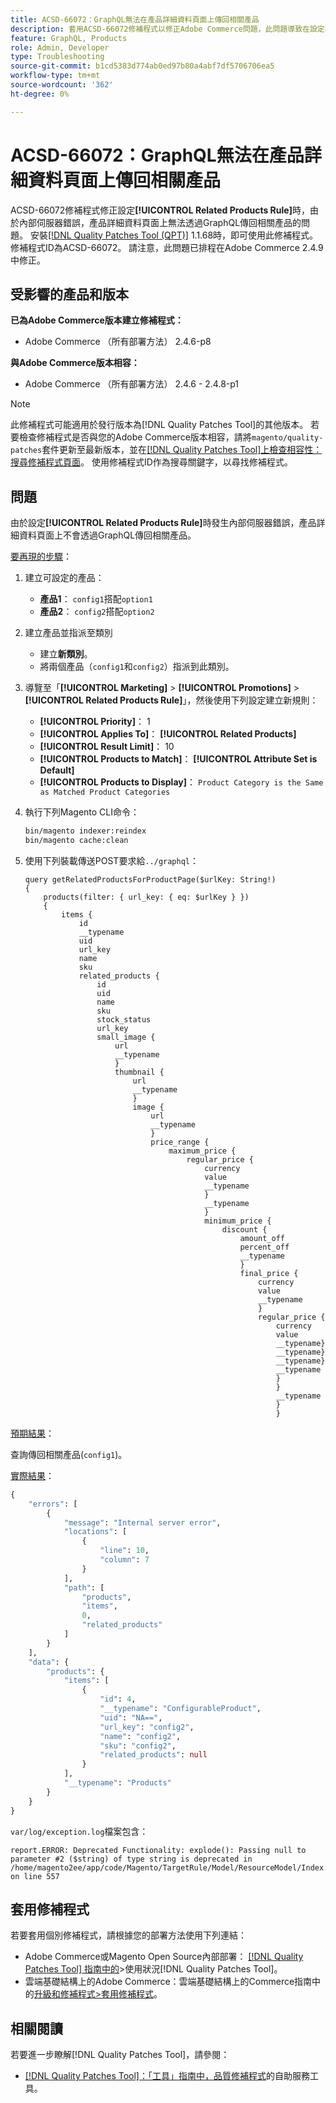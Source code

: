 ```yaml
---
title: ACSD-66072：GraphQL無法在產品詳細資料頁面上傳回相關產品
description: 套用ACSD-66072修補程式以修正Adobe Commerce問題，此問題導致在設定相關產品規則時，由於內部伺服器錯誤，產品詳細資料頁面上無法透過GraphQL傳回相關產品。
feature: GraphQL, Products
role: Admin, Developer
type: Troubleshooting
source-git-commit: b1cd5383d774ab0ed97b80a4abf7df5706706ea5
workflow-type: tm+mt
source-wordcount: '362'
ht-degree: 0%

---
```



# ACSD-66072：GraphQL無法在產品詳細資料頁面上傳回相關產品

ACSD-66072修補程式修正設定&#x200B;**[!UICONTROL Related Products Rule]**&#x200B;時，由於內部伺服器錯誤，產品詳細資料頁面上無法透過GraphQL傳回相關產品的問題。 安裝[[!DNL Quality Patches Tool (QPT)]](/help/tools/quality-patches-tool/quality-patches-tool-to-self-serve-quality-patches.md) 1.1.68時，即可使用此修補程式。 修補程式ID為ACSD-66072。 請注意，此問題已排程在Adobe Commerce 2.4.9中修正。

## 受影響的產品和版本

**已為Adobe Commerce版本建立修補程式：**

* Adobe Commerce （所有部署方法） 2.4.6-p8

**與Adobe Commerce版本相容：**

* Adobe Commerce （所有部署方法） 2.4.6 - 2.4.8-p1

>[!NOTE]
>
>此修補程式可能適用於發行版本為[!DNL Quality Patches Tool]的其他版本。 若要檢查修補程式是否與您的Adobe Commerce版本相容，請將`magento/quality-patches`套件更新至最新版本，並在[[!DNL Quality Patches Tool]上檢查相容性：搜尋修補程式頁面](https://experienceleague.adobe.com/tools/commerce-quality-patches/index.html?lang=zh-Hant)。 使用修補程式ID作為搜尋關鍵字，以尋找修補程式。

## 問題

由於設定&#x200B;**[!UICONTROL Related Products Rule]**&#x200B;時發生內部伺服器錯誤，產品詳細資料頁面上不會透過GraphQL傳回相關產品。

<u>要再現的步驟</u>：

1. 建立可設定的產品：
   * **產品1**： `config1`搭配`option1`
   * **產品2**： `config2`搭配`option2`

1. 建立產品並指派至類別
   * 建立&#x200B;**新類別**。
   * 將兩個產品（`config1`和`config2`）指派到此類別。

1. 導覽至「**[!UICONTROL Marketing]** > **[!UICONTROL Promotions]** > **[!UICONTROL Related Products Rule]**」，然後使用下列設定建立新規則：

   * **[!UICONTROL Priority]**： 1
   * **[!UICONTROL Applies To]**： **[!UICONTROL Related Products]**
   * **[!UICONTROL Result Limit]**： 10
   * **[!UICONTROL Products to Match]**： **[!UICONTROL Attribute Set is Default]**
   * **[!UICONTROL Products to Display]**： `Product Category is the Same as Matched Product Categories`

1. 執行下列Magento CLI命令：

   ```bash
   bin/magento indexer:reindex
   bin/magento cache:clean
   ```

1. 使用下列裝載傳送POST要求給`../graphql`：

   ```
   query getRelatedProductsForProductPage($urlKey: String!) 
   {
       products(filter: { url_key: { eq: $urlKey } }) 
       {
           items {
               id
               __typename
               uid
               url_key
               name
               sku
               related_products {
                   id
                   uid
                   name
                   sku
                   stock_status
                   url_key
                   small_image {
                       url
                       __typename
                       }
                       thumbnail {
                           url
                           __typename
                           }
                           image {
                               url
                               __typename
                               }
                               price_range {
                                   maximum_price {
                                       regular_price {
                                           currency
                                           value
                                           __typename
                                           }
                                           __typename
                                           }
                                           minimum_price {
                                               discount {
                                                   amount_off
                                                   percent_off
                                                   __typename
                                                   }
                                                   final_price {
                                                       currency
                                                       value
                                                       __typename
                                                       }
                                                       regular_price {
                                                           currency
                                                           value
                                                           __typename}
                                                           __typename}
                                                           __typename}
                                                           __typename
                                                           }
                                                           }
                                                           __typename
                                                           }
                                                           }
   ```

<u>預期結果</u>：

查詢傳回相關產品(`config1`)。

<u>實際結果</u>：

```graphql
{
    "errors": [
        {
            "message": "Internal server error",
            "locations": [
                {
                    "line": 10,
                    "column": 7
                }
            ],
            "path": [
                "products",
                "items",
                0,
                "related_products"
            ]
        }
    ],
    "data": {
        "products": {
            "items": [
                {
                    "id": 4,
                    "__typename": "ConfigurableProduct",
                    "uid": "NA==",
                    "url_key": "config2",
                    "name": "config2",
                    "sku": "config2",
                    "related_products": null
                }
            ],
            "__typename": "Products"
        }
    }
}
```

`var/log/exception.log`檔案包含：

```
report.ERROR: Deprecated Functionality: explode(): Passing null to parameter #2 ($string) of type string is deprecated in /home/magento2ee/app/code/Magento/TargetRule/Model/ResourceModel/Index.php on line 557
```

## 套用修補程式

若要套用個別修補程式，請根據您的部署方法使用下列連結：

* Adobe Commerce或Magento Open Source內部部署： [[!DNL Quality Patches Tool] 指南中的](/help/tools/quality-patches-tool/usage.md)>使用狀況[!DNL Quality Patches Tool]。
* 雲端基礎結構上的Adobe Commerce：雲端基礎結構上的Commerce指南中的[升級和修補程式>套用修補程式](https://experienceleague.adobe.com/docs/commerce-cloud-service/user-guide/develop/upgrade/apply-patches.html?lang=zh-Hant)。

## 相關閱讀

若要進一步瞭解[!DNL Quality Patches Tool]，請參閱：

* [[!DNL Quality Patches Tool]：「工具」指南中，品質修補程式](/help/tools/quality-patches-tool/quality-patches-tool-to-self-serve-quality-patches.md)的自助服務工具。

